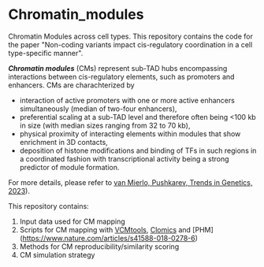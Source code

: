 # Chromatin_modules
Chromatin Modules across cell types. This repository contains the code for the paper "Non-coding variants impact cis-regulatory coordination in a cell type-specific manner".

_**Chromatin modules**_ (CMs) represent sub-TAD hubs encompassing interactions
between cis-regulatory elements, such as promoters and enhancers.
CMs are charachterized by
- interaction of active promoters with one or more active enhancers simultaneously
(median of two-four enhancers),
- preferential scaling at a sub-TAD level and therefore often being <100 kb
in size (with median sizes ranging from 32 to 70 kb),
- physical proximity of interacting elements within modules that show
enrichment in 3D contacts,
- deposition of histone modifications and binding of TFs in such regions
in a coordinated fashion with transcriptional
activity being a strong predictor of module formation.

For more details, please refer to [van Mierlo, Pushkarev, Trends in Genetics, 2023](https://www.cell.com/trends/genetics/fulltext/S0168-9525(22)00290-6)).

This repository contains:
1. Input data used for CM mapping
2. Scripts for CM mapping with [VCMtools](https://doi.org/10.1016/j.cell.2015.08.001), [Clomics](https://www.science.org/doi/10.1126/science.aat8266) and [PHM]
(https://www.nature.com/articles/s41588-018-0278-6)
3. Methods for CM reproducibility/similarity scoring
4. CM simulation strategy
 
